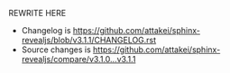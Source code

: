 REWRITE HERE

- Changelog is https://github.com/attakei/sphinx-revealjs/blob/v3.1.1/CHANGELOG.rst
- Source changes is https://github.com/attakei/sphinx-revealjs/compare/v3.1.0...v3.1.1
